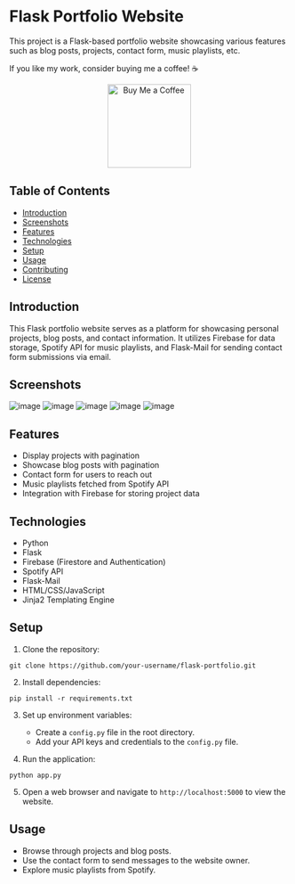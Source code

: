 # Flask Portfolio Website

This project is a Flask-based portfolio website showcasing various features such as blog posts, projects, contact form, music playlists, etc.

If you like my work, consider buying me a coffee! ☕️
<div align="center">
<a href="https://www.buymeacoffee.com/bogusdeck" target="_blank">
    <img src="https://cdn.buymeacoffee.com/buttons/v2/default-yellow.png" alt="Buy Me a Coffee" width="150" />
</a>
</div>


## Table of Contents

- [Introduction](#introduction)
- [Screenshots](#screenshots)
- [Features](#features)
- [Technologies](#technologies)
- [Setup](#setup)
- [Usage](#usage)
- [Contributing](#contributing)
- [License](#license)

## Introduction

This Flask portfolio website serves as a platform for showcasing personal projects, blog posts, and contact information. It utilizes Firebase for data storage, Spotify API for music playlists, and Flask-Mail for sending contact form submissions via email.

## Screenshots
![image](https://github.com/Prome-theus/flask-portfolio/assets/80052733/d479733d-1674-4913-af89-5dac2c7c3e8e)
![image](https://github.com/Prome-theus/flask-portfolio/assets/80052733/00937acc-952d-4dd7-b99a-fc22e53597f5)
![image](https://github.com/Prome-theus/flask-portfolio/assets/80052733/5346ed42-90f8-4379-9b4c-8493e72464fa)
![image](https://github.com/Prome-theus/flask-portfolio/assets/80052733/e76f8a1d-9f1c-438e-b5df-4a5e6367c0e2)
![image](https://github.com/Prome-theus/flask-portfolio/assets/80052733/4b18daa9-bb22-4b1a-800b-23a2611ad4c7)


## Features

- Display projects with pagination
- Showcase blog posts with pagination
- Contact form for users to reach out
- Music playlists fetched from Spotify API
- Integration with Firebase for storing project data

## Technologies

- Python
- Flask
- Firebase (Firestore and Authentication)
- Spotify API
- Flask-Mail
- HTML/CSS/JavaScript
- Jinja2 Templating Engine

## Setup

1. Clone the repository:

```
git clone https://github.com/your-username/flask-portfolio.git
```

2. Install dependencies:

```
pip install -r requirements.txt
```

3. Set up environment variables:
   
   - Create a `config.py` file in the root directory.
   - Add your API keys and credentials to the `config.py` file.

4. Run the application:

```
python app.py
```

5. Open a web browser and navigate to `http://localhost:5000` to view the website.

## Usage

- Browse through projects and blog posts.
- Use the contact form to send messages to the website owner.
- Explore music playlists from Spotify.


